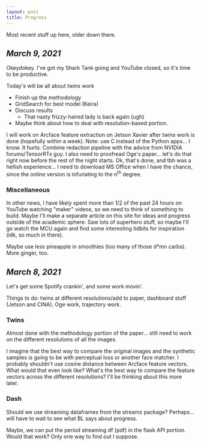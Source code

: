 ```yaml
---
layout: post
title: Progress
---
```


Most recent stuff up here, older down there.

## *March 9, 2021*

Okeydokey. I've got my Shark Tank going and YouTube closed, so it's time to be productive.

Today's will be all about *twins* work

- Finish up the methodology
- GridSearch for best model (Keira)
- Discuss results
    - That nasty frizzy-haired lady is back again (ugh)
- Maybe think about how to deal with resolution-based portion.

I will work on Arcface feature extraction on Jetson Xavier after *twins* work is done (hopefully within a week). Note: use C instead of the Python apps... I know. It hurts. Combine redaction pipeline with the advice from NVIDIA forums/TensorRTx guy. I also need to proofread Oge's paper... let's do that right now before the rest of the night starts. Ok, that's done, and tbh was a hellish experience... I need to download MS Office when I have the chance, since the online version is infuriating to the n<sup>th</sup> degree.

### Miscellaneous

In other news, I have likely spent more than 1/2 of the past 24 hours on YouTube watching "maker" videos, so we need to think of something to build. Maybe I'll make a separate article on this site for ideas and progress outside of the academic sphere. Saw lots of superhero stuff, so maybe I'll go watch the MCU again and find some interesting tidbits for inspiration (idk, so much in there). 

Maybe use less pineapple in smoothies (too many of those d*mn carbs). More ginger, too.

## *March 8, 2021*

Let's get some Spotify crankin', and some work movin'.

Things to do: twins at different resolutions/add to paper, dashboard stuff (Jetson and CINA), Oge work, trajectory work.

### Twins

Almost done with the methodology portion of the paper... still need to work on the different resolutions of all the images. 

I imagine that the best way to compare the original images and the synthetic samples is going to be with perceptual loss or another face matcher. I probably shouldn't use cosine distance between Arcface feature vectors. What would that even look like? What's the best way to compare the feature vectors across the different resolutions? I'll be thinking about this more later.

### Dash

Should we use streaming dataframes from the streamz package? Perhaps... will have to wait to see what BL says about progress. 

Maybe, we can put the period streaming df (pdf) in the flask API portion. Would that work? Only one way to find out I suppose.

